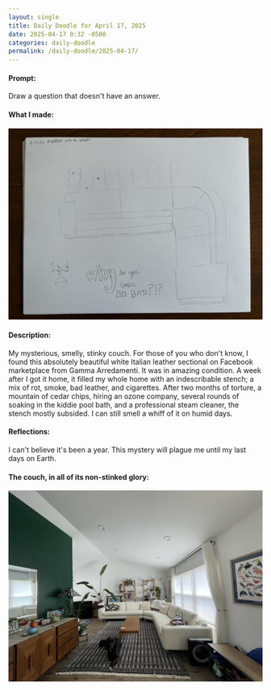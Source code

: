 ```yaml
---
layout: single
title: Daily Doodle for April 17, 2025
date: 2025-04-17 0:32 -0500
categories: daily-doodle
permalink: /daily-doodle/2025-04-17/
---
```

#### Prompt: 
Draw a question that doesn't have an answer.

#### What I made:
<a href="/assets/images/doodles/doodle-2025-04-17-IMG_2119.HEIC.jpg" target="_blank" class="daily-doodle-link">
  <img src="/assets/images/doodles/doodle-2025-04-17-IMG_2119.HEIC.jpg" alt="Daily Doodle for April 17, 2025" class="daily-doodle-image">
</a>

#### Description:
My mysterious, smelly, stinky couch. For those of you who don't know, I found this absolutely beautiful white Italian leather sectional on Facebook marketplace from Gamma Arredamenti. It was in amazing condition. A week after I got it home, it filled my whole home with an indescribable stench; a mix of rot, smoke, bad leather, and cigarettes. After two months of torture, a mountain of cedar chips, hiring an ozone company, several rounds of soaking in the kiddie pool bath, and a professional steam cleaner, the stench mostly subsided. I can still smell a whiff of it on humid days.

#### Reflections: 
I can't believe it's been a year. This mystery will plague me until my last days on Earth.

#### The couch, in all of its non-stinked glory:
<a href="/assets/images/doodles/couch.jpg" target="_blank" class="daily-doodle-link">
  <img src="/assets/images/doodles/couch.jpg" alt="White leather section" class="daily-doodle-image">
</a>